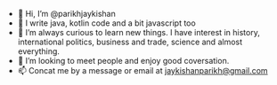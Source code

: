 - 👋 Hi, I’m @parikhjaykishan
- 👀 I write java, kotlin code and a bit javascript too
- 🌱 I’m always curious to learn new things. I have interest in history, international politics, business and trade, science and almost everything.
- 💞️ I’m looking to meet people and enjoy good coversation.
- 📫 Concat me by a message or email at <jaykishanparikh@gmail.com>

<!---
parikhjaykishan/parikhjaykishan is a ✨ special ✨ repository because its `README.md` (this file) appears on your GitHub profile.
You can click the Preview link to take a look at your changes.
--->
